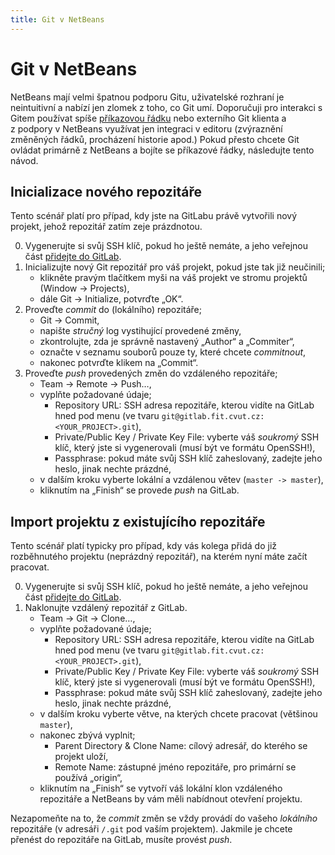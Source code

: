 ```yaml
---
title: Git v NetBeans
---
```


Git v NetBeans
==============

NetBeans mají velmi špatnou podporu Gitu, uživatelské rozhraní je neintuitivní a nabízí jen zlomek z toho, co Git umí. Doporučuji pro interakci s Gitem používat spíše [příkazovou řádku](git-cli.html) nebo externího Git klienta a z podpory v NetBeans využívat jen integraci v editoru (zvýraznění změněných řádků, procházení historie apod.) Pokud přesto chcete Git ovládat primárně z NetBeans a bojíte se příkazové řádky, následujte tento návod.


Inicializace nového repozitáře
------------------------------

Tento scénář platí pro případ, kdy jste na GitLabu právě vytvořili nový projekt, jehož repozitář zatím zeje prázdnotou.

0. Vygenerujte si svůj SSH klíč, pokud ho ještě nemáte, a jeho veřejnou část [přidejte do GitLab](https://gitlab.fit.cvut.cz/keys).
1. Inicializujte nový Git repozitář pro váš projekt, pokud jste tak již neučinili;
   * klikněte pravým tlačítkem myši na váš projekt ve stromu projektů (Window → Projects),
   * dále Git → Initialize, potvrďte „OK“.
2. Proveďte _commit_ do (lokálního) repozitáře;
   * Git → Commit,
   * napište _stručný_ log vystihující provedené změny,
   * zkontrolujte, zda je správně nastavený „Author“ a „Commiter“,
   * označte v seznamu souborů pouze ty, které chcete _commitnout_,
   * nakonec potvrďte klikem na „Commit“.
3. Proveďte _push_ provedených změn do vzdáleného repozitáře;
   * Team → Remote → Push…,
   * vyplňte požadované údaje;
      * Repository URL: SSH adresa repozitáře, kterou vidíte na GitLab hned pod menu (ve tvaru `git@gitlab.fit.cvut.cz:<YOUR_PROJECT>.git`),
      * Private/Public Key / Private Key File: vyberte váš _soukromý_ SSH klíč, který jste si vygenerovali (musí být ve formátu OpenSSH!),
      * Passphrase: pokud máte svůj SSH klíč zaheslovaný, zadejte jeho heslo, jinak nechte prázdné,
   * v dalším kroku vyberte lokální a vzdálenou větev (`master -> master`),
   * kliknutím na „Finish“ se provede _push_ na GitLab.


Import projektu z existujícího repozitáře
-----------------------------------------

Tento scénář platí typicky pro případ, kdy vás kolega přidá do již rozběhnutého projektu (neprázdný repozitář), na kterém nyní máte začít pracovat.

0. Vygenerujte si svůj SSH klíč, pokud ho ještě nemáte, a jeho veřejnou část [přidejte do GitLab](https://gitlab.fit.cvut.cz/keys).
1. Naklonujte vzdálený repozitář z GitLab.
   * Team → Git → Clone…,
   * vyplňte požadované údaje;
      * Repository URL: SSH adresa repozitáře, kterou vidíte na GitLab hned pod menu (ve tvaru `git@gitlab.fit.cvut.cz:<YOUR_PROJECT>.git`),
      * Private/Public Key / Private Key File: vyberte váš _soukromý_ SSH klíč, který jste si vygenerovali (musí být ve formátu OpenSSH!),
      * Passphrase: pokud máte svůj SSH klíč zaheslovaný, zadejte jeho heslo, jinak nechte prázdné,
   * v dalším kroku vyberte větve, na kterých chcete pracovat (většinou `master`),
   * nakonec zbývá vyplnit;
      * Parent Directory & Clone Name: cílový adresář, do kterého se projekt uloží,
      * Remote Name: zástupné jméno repozitáře, pro primární se používá „origin“,
   * kliknutím na „Finish“ se vytvoří váš lokální klon vzdáleného repozitáře a NetBeans by vám měli nabídnout otevření projektu.

Nezapomeňte na to, že _commit_ změn se vždy provádí do vašeho _lokálního_ repozitáře (v adresáři `/.git` pod vaším projektem). Jakmile je chcete přenést do repozitáře na GitLab, musíte provést _push_.
